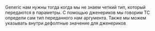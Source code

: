 Generic нам нужны тогда когда мы не знаем четкий тип, который передаются в параметры.
С помощью дженериков мы говорим ТС определи сам тип переданного нам аргумента. Также 
мы можем указывать внутри дефолтные значение для дженериков
